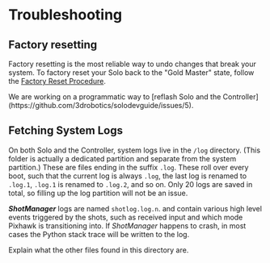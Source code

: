# Troubleshooting

## Factory resetting
Factory resetting is the most reliable way to undo changes that break your system. To factory reset your Solo back to the "Gold Master" state, follow the [Factory Reset Procedure](http://3drobotics.com/kb/factory-reset/).

<aside class="note">
We are working on a programmatic way to [reflash Solo and the Controller](https://github.com/3drobotics/solodevguide/issues/5).
</aside>

## Fetching System Logs

On both Solo and the Controller, system logs live in the `/log` directory. (This folder is actually a dedicated partition and separate from the system partition.) These are files ending in the suffix `.log`. These roll over every boot, such that the current log is always `.log`, the last log is renamed to `.log.1`, `.log.1` is renamed to `.log.2`, and so on. Only 20 logs are saved in total, so filling up the log partition will not be an issue.

_**ShotManager**_ logs are named `shotlog.log.n`. and contain various high level events triggered by the shots, such as received input and which mode Pixhawk is transitioning into. If *ShotManager* happens to crash, in most cases the Python stack trace will be written to the log.

<aside class="todo">
Explain what the other files found in this directory are.
</aside>
